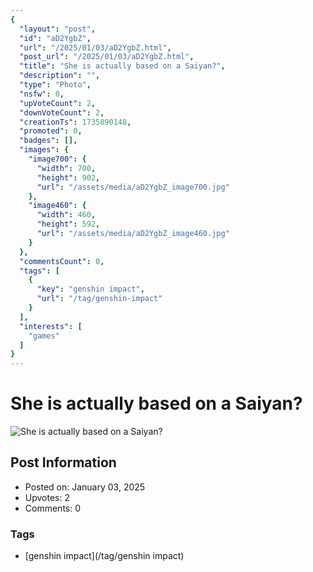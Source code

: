 ```yaml
---
{
  "layout": "post",
  "id": "aD2YgbZ",
  "url": "/2025/01/03/aD2YgbZ.html",
  "post_url": "/2025/01/03/aD2YgbZ.html",
  "title": "She is actually based on a Saiyan?",
  "description": "",
  "type": "Photo",
  "nsfw": 0,
  "upVoteCount": 2,
  "downVoteCount": 2,
  "creationTs": 1735890148,
  "promoted": 0,
  "badges": [],
  "images": {
    "image700": {
      "width": 700,
      "height": 902,
      "url": "/assets/media/aD2YgbZ_image700.jpg"
    },
    "image460": {
      "width": 460,
      "height": 592,
      "url": "/assets/media/aD2YgbZ_image460.jpg"
    }
  },
  "commentsCount": 0,
  "tags": [
    {
      "key": "genshin impact",
      "url": "/tag/genshin-impact"
    }
  ],
  "interests": [
    "games"
  ]
}
---
```


# She is actually based on a Saiyan?

![She is actually based on a Saiyan?](/assets/media/aD2YgbZ_image700.jpg)

## Post Information

- Posted on: January 03, 2025
- Upvotes: 2
- Comments: 0

### Tags

- [genshin impact](/tag/genshin impact)

